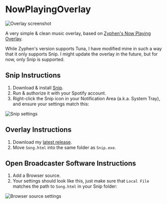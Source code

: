# NowPlayingOverlay

![Overlay screenshot](https://i.imgur.com/MHvVrVC.png)

A very simple & clean music overlay, based on [Zyphen's Now Playing Overlay](https://obsproject.com/forum/resources/zyphens-now-playing-overlay.1026/).

While Zyphen's version supports Tuna, I have modified mine in such a way that it only supports Snip. I might update the overlay in the future, but for now, only Snip is supported.

## Snip Instructions
1. Download & install [Snip](https://github.com/dlrudie/Snip).
2. Run & authorize it with your Spotify account.
3. Right-click the Snip icon in your Notification Area (a.k.a. System Tray), and ensure your settings match this: 

![Snip settings](https://i.imgur.com/NuGh999.png)

## Overlay Instructions
1. Download my [latest release](https://github.com/kehlankrumme/NowPlayingOverlay/releases/latest).
2. Move `Song.html` into the same folder as `Snip.exe`.

## Open Broadcaster Software Instructions
1. Add a Browser source.
2. Your settings should look like this, just make sure that `Local File` matches the path to `Song.html` in your Snip folder: 

![Browser source settings](https://i.imgur.com/I5AEBFu.png)
